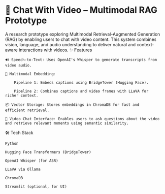 # 🎥 Chat With Video – Multimodal RAG Prototype

A research prototype exploring Multimodal Retrieval-Augmented Generation (RAG) by enabling users to chat with video content. This system combines vision, language, and audio understanding to deliver natural and context-aware interactions with videos.
✨ Features

    🔊 Speech-to-Text: Uses OpenAI's Whisper to generate transcripts from video audio.

    🧠 Multimodal Embedding:

        Pipeline 1: Embeds captions using BridgeTower (Hugging Face).

        Pipeline 2: Combines captions and video frames with LLaVA for richer context.

    📦 Vector Storage: Stores embeddings in ChromaDB for fast and efficient retrieval.

    💬 Video Chat Interface: Enables users to ask questions about the video and retrieve relevant moments using semantic similarity.

🛠️ Tech Stack

    Python

    Hugging Face Transformers (BridgeTower)

    OpenAI Whisper (for ASR)

    LLaVA via Ollama

    ChromaDB

    Streamlit (optional, for UI)

